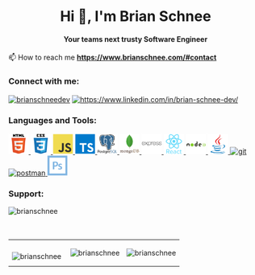 <h1 align="center">Hi 👋, I'm Brian Schnee</h1>
<h4 align="center">Your teams next trusty Software Engineer</h4>

📫 How to reach me **https://www.brianschnee.com/#contact**

<h3 align="left">Connect with me:</h3>
<p align="left">
<a href="https://twitter.com/brianschneedev" target="blank"><img align="center" src="https://raw.githubusercontent.com/rahuldkjain/github-profile-readme-generator/master/src/images/icons/Social/twitter.svg" alt="brianschneedev" height="30" width="40" /></a>
<a href="https://linkedin.com/in/https://www.linkedin.com/in/brian-schnee-dev/" target="blank"><img align="center" src="https://raw.githubusercontent.com/rahuldkjain/github-profile-readme-generator/master/src/images/icons/Social/linked-in-alt.svg" alt="https://www.linkedin.com/in/brian-schnee-dev/" height="30" width="40" /></a>
</p>

<h3 align="left">Languages and Tools:</h3>
<p align="left"> 
    <a href="https://www.w3.org/html/" target="_blank" rel="noreferrer">
        <img src="https://raw.githubusercontent.com/devicons/devicon/master/icons/html5/html5-original-wordmark.svg"
            alt="html5" width="40" height="40" />
    </a>
    <a href="https://www.w3schools.com/css/" target="_blank" rel="noreferrer">
        <img src="https://raw.githubusercontent.com/devicons/devicon/master/icons/css3/css3-original-wordmark.svg" alt="css3" width="40" height="40"/> 
    </a>
    <a href="https://developer.mozilla.org/en-US/docs/Web/JavaScript" target="_blank" rel="noreferrer">
        <img src="https://raw.githubusercontent.com/devicons/devicon/master/icons/javascript/javascript-original.svg"
            alt="javascript" width="40" height="40" />
    </a>
    <a href="https://www.typescriptlang.org/" target="_blank" rel="noreferrer">
        <img src="https://raw.githubusercontent.com/devicons/devicon/master/icons/typescript/typescript-original.svg"
            alt="typescript" width="40" height="40" />
    </a>
    <a href="https://www.postgresql.org" target="_blank" rel="noreferrer">
        <img src="https://raw.githubusercontent.com/devicons/devicon/master/icons/postgresql/postgresql-original-wordmark.svg"
            alt="postgresql" width="40" height="40" />
    </a>
    <a href="https://www.mongodb.com/" target="_blank" rel="noreferrer">
        <img src="https://raw.githubusercontent.com/devicons/devicon/master/icons/mongodb/mongodb-original-wordmark.svg"
            alt="mongodb" width="40" height="40" />
    </a>
    <a href="https://expressjs.com" target="_blank" rel="noreferrer">
        <img src="https://raw.githubusercontent.com/devicons/devicon/master/icons/express/express-original-wordmark.svg" alt="express" width="40" height="40"/>
    </a>
    <a href="https://reactjs.org/" target="_blank" rel="noreferrer">
        <img src="https://raw.githubusercontent.com/devicons/devicon/master/icons/react/react-original-wordmark.svg"
            alt="react" width="40" height="40" />
    </a>
    <a href="https://nodejs.org" target="_blank" rel="noreferrer">
        <img src="https://raw.githubusercontent.com/devicons/devicon/master/icons/nodejs/nodejs-original-wordmark.svg" alt="nodejs" width="40" height="40"/>
    </a>
    <a href="https://www.java.com" target="_blank" rel="noreferrer">
        <img src="https://raw.githubusercontent.com/devicons/devicon/master/icons/java/java-original.svg" alt="java"
            width="40" height="40" />
    </a>
    <a href="https://git-scm.com/" target="_blank" rel="noreferrer">
        <img src="https://www.vectorlogo.zone/logos/git-scm/git-scm-icon.svg" alt="git" width="40" height="40" />
    </a>
    <a href="https://postman.com" target="_blank" rel="noreferrer">
        <img src="https://www.vectorlogo.zone/logos/getpostman/getpostman-icon.svg" alt="postman" width="40" height="40"/>
    </a>
    <a href="https://www.photoshop.com/en" target="_blank" rel="noreferrer">
        <img src="https://raw.githubusercontent.com/devicons/devicon/master/icons/photoshop/photoshop-line.svg" alt="photoshop" width="40" height="40"/>
    </a>
</p>

<h3 align="left">Support:</h3>
<p><a href="https://www.buymeacoffee.com/brianschnee"> <img align="left" src="https://cdn.buymeacoffee.com/buttons/v2/default-yellow.png" height="50" width="210" alt="brianschnee" /></a></p><br><br><br>


<!-- <p>&nbsp;<img align="center" src="https://github-readme-stats.vercel.app/api?username=brianschnee&show_icons=true&locale=en" alt="brianschnee" /></p>

<p><img align="center" src="https://github-readme-streak-stats.herokuapp.com/?user=brianschnee&" alt="brianschnee" /></p> -->


<table>
  <tr>
    <td valign="center"><p><img align="left" src="https://github-readme-stats.vercel.app/api/top-langs?username=brianschnee&show_icons=true&locale=en&layout=compact" alt="brianschnee" /></p></td>
    <td valign="center"><p>&nbsp;<img align="center" src="https://github-readme-stats.vercel.app/api?username=brianschnee&show_icons=true&locale=en" alt="brianschnee" /></p></td>
    <td valign="center"><p margin="0"><img align="center" src="https://github-readme-streak-stats.herokuapp.com/?user=brianschnee&" alt="brianschnee" /></p></td>
  </tr>
</table>
